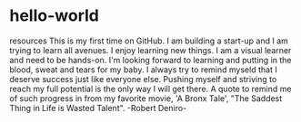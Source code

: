 # hello-world
resources
This is my first time on GitHub. I am building a start-up and I am trying to learn all avenues. I enjoy learning new things. I am a visual learner and need to be hands-on. I'm looking forward to learning and putting in the blood, sweat and tears for my baby. I always try to remind myseld that I deserve success just like everyone else. Pushing myself and striving to reach my full potential is the only way I will get there. A quote to remind me of such progress in from my favorite movie, 'A Bronx Tale', "The Saddest Thing in Life is Wasted Talent". -Robert Deniro-
